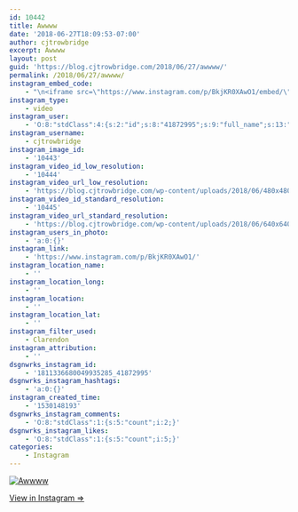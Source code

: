 ```yaml
---
id: 10442
title: Awwww
date: '2018-06-27T18:09:53-07:00'
author: cjtrowbridge
excerpt: Awwww
layout: post
guid: 'https://blog.cjtrowbridge.com/2018/06/27/awwww/'
permalink: /2018/06/27/awwww/
instagram_embed_code:
    - "\n<iframe src=\"https://www.instagram.com/p/BkjKR0XAwO1/embed/\" width=\"612\" height=\"710\" frameborder=\"0\" scrolling=\"no\" allowtransparency=\"true\" class=\"insta-image-embed\"></iframe>\n"
instagram_type:
    - video
instagram_user:
    - 'O:8:"stdClass":4:{s:2:"id";s:8:"41872995";s:9:"full_name";s:13:"CJ Trowbridge";s:15:"profile_picture";s:141:"https://scontent.cdninstagram.com/vp/bdb3dc682730332976d1b56b290153a5/5BE0461C/t51.2885-19/s150x150/13724650_1188772791164794_142557231_a.jpg";s:8:"username";s:12:"cjtrowbridge";}'
instagram_username:
    - cjtrowbridge
instagram_image_id:
    - '10443'
instagram_video_id_low_resolution:
    - '10444'
instagram_video_url_low_resolution:
    - 'https://blog.cjtrowbridge.com/wp-content/uploads/2018/06/480x480-video-1530148193.mp4'
instagram_video_id_standard_resolution:
    - '10445'
instagram_video_url_standard_resolution:
    - 'https://blog.cjtrowbridge.com/wp-content/uploads/2018/06/640x640-video-1530148193.mp4'
instagram_users_in_photo:
    - 'a:0:{}'
instagram_link:
    - 'https://www.instagram.com/p/BkjKR0XAwO1/'
instagram_location_name:
    - ''
instagram_location_long:
    - ''
instagram_location:
    - ''
instagram_location_lat:
    - ''
instagram_filter_used:
    - Clarendon
instagram_attribution:
    - ''
dsgnwrks_instagram_id:
    - '1811336680049935285_41872995'
dsgnwrks_instagram_hashtags:
    - 'a:0:{}'
instagram_created_time:
    - '1530148193'
dsgnwrks_instagram_comments:
    - 'O:8:"stdClass":1:{s:5:"count";i:2;}'
dsgnwrks_instagram_likes:
    - 'O:8:"stdClass":1:{s:5:"count";i:5;}'
categories:
    - Instagram
---
```


[![Awwww](https://blog.cjtrowbridge.com/wp-content/uploads/2018/06/1530148193-1-1.jpg)](https://www.instagram.com/p/BkjKR0XAwO1/)

[View in Instagram ⇒](https://www.instagram.com/p/BkjKR0XAwO1/)